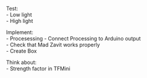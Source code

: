 Test:  
	- Low light  
	- High light  
	  
Implement:  
	- Procesessing
	- Connect Processing to Arduino output  
	- Check that Mad Zavit works properly  
	- Create Box  
	  
Think about:  
	- Strength factor in TFMini
